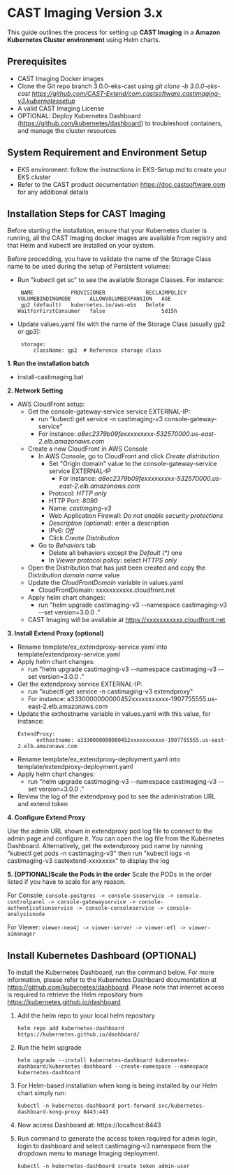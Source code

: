 # CAST Imaging Version 3.x

This guide outlines the process for setting up **CAST Imaging** in a **Amazon Kubernetes Cluster environment** using Helm charts.

## Prerequisites

- CAST Imaging Docker images
- Clone the Git repo branch 3.0.0-eks-cast using _git clone -b 3.0.0-eks-cast https://github.com/CAST-Extend/com.castsoftware.castimaging-v3.kubernetessetup_
- A valid CAST Imaging License
- OPTIONAL: Deploy Kubernetes Dashboard (https://github.com/kubernetes/dashboard) to troubleshoot containers, and manage the cluster resources

## System Requirement and Environment Setup

- EKS environment: follow the instructions in EKS-Setup.md to create your EKS cluster
- Refer to the CAST product documentation https://doc.castsoftware.com for any additional details

## Installation Steps for CAST Imaging

Before starting the installation, ensure that your Kubernetes cluster is running, all the CAST Imaging docker images are available from registry and that Helm and kubectl are installed on your system.

Before procedding, you have to validate the name of the Storage Class name to be used during the setup of Persistent volumes:
 - Run "kubectl get sc" to see the available Storage Classes. For instance:

		NAME            PROVISIONER             RECLAIMPOLICY   VOLUMEBINDINGMODE      ALLOWVOLUMEEXPANSION   AGE
 		gp2 (default)   kubernetes.io/aws-ebs   Delete          WaitForFirstConsumer   false                  5d15h

 - Update values.yaml file with the name of the Storage Class (usually gp2 or gp3):

		storage:
  			className: gp2  # Reference storage class

**1. Run the installation batch**

 - install-castimaging.bat


**2. Network Setting**

 - AWS CloudFront setup:
    - Get the console-gateway-service service EXTERNAL-IP:
    	- run "kubectl get service -n castimaging-v3 console-gateway-service"
    	- For instance: _a8ec2379b09fexxxxxxxxx-532570000.us-east-2.elb.amazonaws.com_
	- Create a new CloudFront in AWS Console
		- In AWS Console, go to CloudFront and click _Create distribution_
			- Set "Origin domain" value to the console-gateway-service service EXTERNAL-IP
				- For instance: _a8ec2379b09fexxxxxxxxx-532570000.us-east-2.elb.amazonaws.com_
			- Protocol: _HTTP only_
			- HTTP Port: _8090_
			- Name: _castimging-v3_
			- Web Application Firewall: _Do not enable security protections_
			- _Description (optional)_: enter a description
            - IPv6: _Off_
			- Click _Create Distribution_ 
		- Go to _Behaviors_ tab
			- Delete all behaviors except the _Default (*)_ one
			- In _Viewer protocol policy_: select _HTTPS only_
	- Open the Distribution that has just been created and copy the _Distribution domain name_ value
	- Update the _CloudFrontDomain_ variable in values.yaml
		- CloudFrontDomain: xxxxxxxxxxx.cloudfront.net
 	- Apply helm chart changes:
    	- run "helm upgrade castimaging-v3 --namespace castimaging-v3 --set version=3.0.0 ."
	- CAST Imaging will be available at https://xxxxxxxxxxx.cloudfront.net


**3. Install Extend Proxy (optional)**

 - Rename template/ex_extendproxy-service.yaml into template/extendproxy-service.yaml
 - Apply helm chart changes:
	- run "helm upgrade castimaging-v3 --namespace castimaging-v3 --set version=3.0.0 ."
 - Get the extendproxy service EXTERNAL-IP:
	- run "kubectl get service -n castimaging-v3 extendproxy"
	- For instance: a3330000000000452xxxxxxxxxxx-1907755555.us-east-2.elb.amazonaws.com
 - Update the exthostname variable in values.yaml with this value, for instance:
	```
	ExtendProxy:
          exthostname: a3330000000000452xxxxxxxxxxx-1907755555.us-east-2.elb.amazonaws.com
	```
 - Rename template/ex_extendproxy-deployment.yaml into template/extendproxy-deployment.yaml
 - Apply helm chart changes:
	- run "helm upgrade castimaging-v3 --namespace castimaging-v3 --set version=3.0.0 ."
 - Review the log of the extendproxy pod to see the administration URL and extend token


**4. Configure Extend Proxy**

Use the admin URL shown in extendproxy pod log file to connect to the admin page and configure it.
You can open the log file from the Kubernetes Dashboard.
Alternatively, get the extendproxy pod name by running "kubectl get pods -n castimaging-v3" then run "kubectl logs -n castimaging-v3 castextend-xxxxxxxx" to display the log

**5. (OPTIONAL)Scale the Pods in the order**
Scale the PODs in the order listed if you have to scale for any reason. 

For Console: 
 	```
  	console-postgres -> console-ssoservice -> console-controlpanel -> console-gatewayservice -> console-authenticationservice -> console-consoleservice -> console-analysisnode
	```

For Viewer: 
  	```
   	viewer-neo4j -> viewer-server -> viewer-etl -> viewer-aimanager
	```
 
## Install Kubernetes Dashboard (OPTIONAL)

To install the Kubernetes Dashboard, run the command below. For more information, please refer to the Kubernetes Dashboard documentation at https://github.com/kubernetes/dashboard. Please note that internet access is required to retrieve the Helm repository from https://kubernetes.github.io/dashboard
 	
1. Add the helm repo to your local helm repository 
  	```	
   	helm repo add kubernetes-dashboard https://kubernetes.github.io/dashboard/
 	```
2. Run the helm upgrade 
	```
	helm upgrade --install kubernetes-dashboard kubernetes-dashboard/kubernetes-dashboard --create-namespace --namespace kubernetes-dashboard
	```
3. For Helm-based installation when kong is being installed by our Helm chart simply run:
 	```
   	kubectl -n kubernetes-dashboard port-forward svc/kubernetes-dashboard-kong-proxy 8443:443
   	```
5. Now access Dashboard at: https://localhost:8443
   
6. Run command to generate the access token required for admin login, login to dashboard and select castimaging-v3 namespace from the dropdown menu to manage Imaging deployment. 
	```
 	kubectl -n kubernetes-dashboard create token admin-user
 	```
